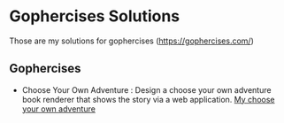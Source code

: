 # Gophercises Solutions

Those are my solutions for gophercises (https://gophercises.com/)

## Gophercises

- Choose Your Own Adventure
:  Design a choose your own adventure book renderer that shows the story via a web application. 
[My choose your own adventure](https://github.com/batt0s/gophercises-solutions/tree/master/cyoa)
